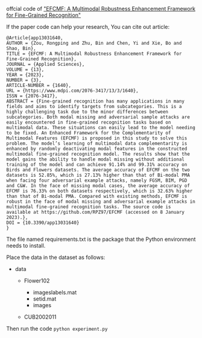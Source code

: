 offcial code of [&#34;EFCMF: A Multimodal Robustness Enhancement Framework for Fine-Grained Recognition&#34;](https://www.mdpi.com/2076-3417/13/3/1640)

If the paper code can help your research,
You can cite out article:

```
@Article{app13031640,
AUTHOR = {Zou, Rongping and Zhu, Bin and Chen, Yi and Xie, Bo and Shao, Bin},
TITLE = {EFCMF: A Multimodal Robustness Enhancement Framework for Fine-Grained Recognition},
JOURNAL = {Applied Sciences},
VOLUME = {13},
YEAR = {2023},
NUMBER = {3},
ARTICLE-NUMBER = {1640},
URL = {https://www.mdpi.com/2076-3417/13/3/1640},
ISSN = {2076-3417},
ABSTRACT = {Fine-grained recognition has many applications in many fields and aims to identify targets from subcategories. This is a highly challenging task due to the minor differences between subcategories. Both modal missing and adversarial sample attacks are easily encountered in fine-grained recognition tasks based on multimodal data. These situations can easily lead to the model needing to be fixed. An Enhanced Framework for the Complementarity of Multimodal Features (EFCMF) is proposed in this study to solve this problem. The model’s learning of multimodal data complementarity is enhanced by randomly deactivating modal features in the constructed multimodal fine-grained recognition model. The results show that the model gains the ability to handle modal missing without additional training of the model and can achieve 91.14% and 99.31% accuracy on Birds and Flowers datasets. The average accuracy of EFCMF on the two datasets is 52.85%, which is 27.13% higher than that of Bi-modal PMA when facing four adversarial example attacks, namely FGSM, BIM, PGD and C&W. In the face of missing modal cases, the average accuracy of EFCMF is 76.33% on both datasets respectively, which is 32.63% higher than that of Bi-modal PMA. Compared with existing methods, EFCMF is robust in the face of modal missing and adversarial example attacks in multimodal fine-grained recognition tasks. The source code is available at https://github.com/RPZ97/EFCMF (accessed on 8 January 2023).},
DOI = {10.3390/app13031640}
}
```

The file named requirements.txt is the package that the Python environment needs to install.

Place the data in the dataset as follows:

* data

  * Flower102

    * imageslabels.mat
    * setid.mat
    * images
  * CUB2002011

Then run the code ``python experiment.py``
